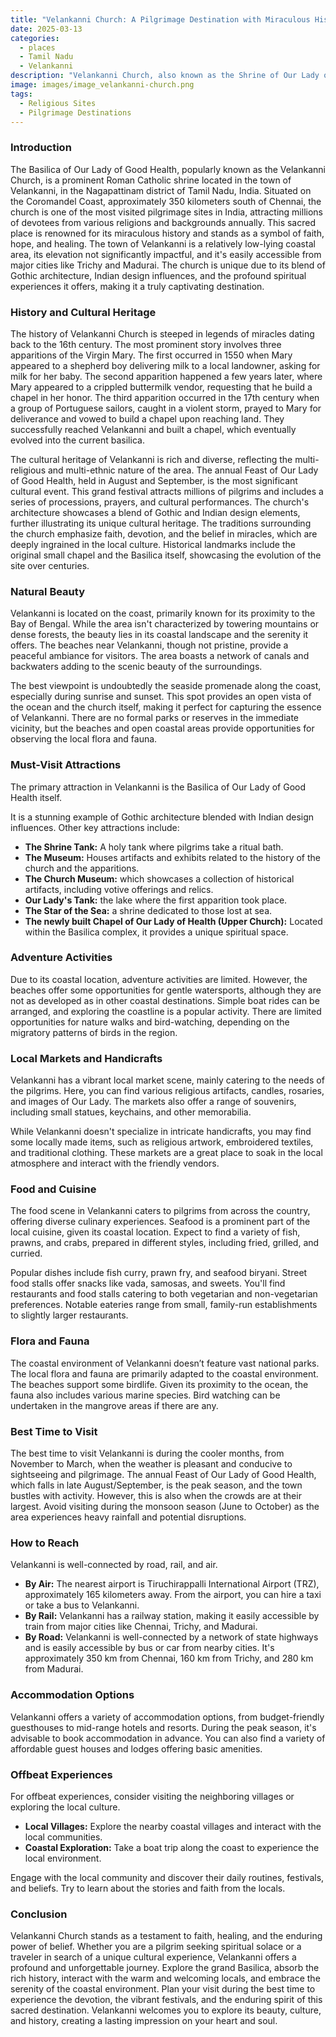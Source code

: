 ```yaml
---
title: "Velankanni Church: A Pilgrimage Destination with Miraculous History"
date: 2025-03-13
categories:
  - places
  - Tamil Nadu
  - Velankanni
description: "Velankanni Church, also known as the Shrine of Our Lady of Velankanni, is one of the oldest churches in India and a major pilgrimage destination for Christians. Established in 1593 by Portuguese missionaries, the church is dedicated to Mary, the Mother of Jesus, under the title 'Our Lady of Velankanni.' The church's architecture reflects a blend of Gothic and Tamil styles, and it holds significant cultural and historical importance in Tamil Nadu. The shrine is often referred to as the 'Lourdes of the East' due to its reputation for miraculous healings."
image: images/image_velankanni-church.png
tags: 
  - Religious Sites
  - Pilgrimage Destinations
---
```



### **Introduction**

The Basilica of Our Lady of Good Health, popularly known as the Velankanni Church, is a prominent Roman Catholic shrine located in the town of Velankanni, in the Nagapattinam district of Tamil Nadu, India. Situated on the Coromandel Coast, approximately 350 kilometers south of Chennai, the church is one of the most visited pilgrimage sites in India, attracting millions of devotees from various religions and backgrounds annually. This sacred place is renowned for its miraculous history and stands as a symbol of faith, hope, and healing. The town of Velankanni is a relatively low-lying coastal area, its elevation not significantly impactful, and it's easily accessible from major cities like Trichy and Madurai. The church is unique due to its blend of Gothic architecture, Indian design influences, and the profound spiritual experiences it offers, making it a truly captivating destination.

### **History and Cultural Heritage**

The history of Velankanni Church is steeped in legends of miracles dating back to the 16th century. The most prominent story involves three apparitions of the Virgin Mary. The first occurred in 1550 when Mary appeared to a shepherd boy delivering milk to a local landowner, asking for milk for her baby. The second apparition happened a few years later, where Mary appeared to a crippled buttermilk vendor, requesting that he build a chapel in her honor. The third apparition occurred in the 17th century when a group of Portuguese sailors, caught in a violent storm, prayed to Mary for deliverance and vowed to build a chapel upon reaching land. They successfully reached Velankanni and built a chapel, which eventually evolved into the current basilica.



The cultural heritage of Velankanni is rich and diverse, reflecting the multi-religious and multi-ethnic nature of the area. The annual Feast of Our Lady of Good Health, held in August and September, is the most significant cultural event. This grand festival attracts millions of pilgrims and includes a series of processions, prayers, and cultural performances. The church's architecture showcases a blend of Gothic and Indian design elements, further illustrating its unique cultural heritage. The traditions surrounding the church emphasize faith, devotion, and the belief in miracles, which are deeply ingrained in the local culture. Historical landmarks include the original small chapel and the Basilica itself, showcasing the evolution of the site over centuries.

### **Natural Beauty**

Velankanni is located on the coast, primarily known for its proximity to the Bay of Bengal. While the area isn't characterized by towering mountains or dense forests, the beauty lies in its coastal landscape and the serenity it offers. The beaches near Velankanni, though not pristine, provide a peaceful ambiance for visitors. The area boasts a network of canals and backwaters adding to the scenic beauty of the surroundings.



The best viewpoint is undoubtedly the seaside promenade along the coast, especially during sunrise and sunset. This spot provides an open vista of the ocean and the church itself, making it perfect for capturing the essence of Velankanni. There are no formal parks or reserves in the immediate vicinity, but the beaches and open coastal areas provide opportunities for observing the local flora and fauna.

### **Must-Visit Attractions**

The primary attraction in Velankanni is the Basilica of Our Lady of Good Health itself.



It is a stunning example of Gothic architecture blended with Indian design influences. Other key attractions include:

*   **The Shrine Tank:** A holy tank where pilgrims take a ritual bath.
*   **The Museum:** Houses artifacts and exhibits related to the history of the church and the apparitions.
*   **The Church Museum:** which showcases a collection of historical artifacts, including votive offerings and relics.
*   **Our Lady's Tank:** the lake where the first apparition took place.
*   **The Star of the Sea:** a shrine dedicated to those lost at sea.
*   **The newly built Chapel of Our Lady of Health (Upper Church):** Located within the Basilica complex, it provides a unique spiritual space.

### **Adventure Activities**

Due to its coastal location, adventure activities are limited. However, the beaches offer some opportunities for gentle watersports, although they are not as developed as in other coastal destinations. Simple boat rides can be arranged, and exploring the coastline is a popular activity. There are limited opportunities for nature walks and bird-watching, depending on the migratory patterns of birds in the region.

### **Local Markets and Handicrafts**

Velankanni has a vibrant local market scene, mainly catering to the needs of the pilgrims. Here, you can find various religious artifacts, candles, rosaries, and images of Our Lady. The markets also offer a range of souvenirs, including small statues, keychains, and other memorabilia.



While Velankanni doesn't specialize in intricate handicrafts, you may find some locally made items, such as religious artwork, embroidered textiles, and traditional clothing. These markets are a great place to soak in the local atmosphere and interact with the friendly vendors.

### **Food and Cuisine**

The food scene in Velankanni caters to pilgrims from across the country, offering diverse culinary experiences. Seafood is a prominent part of the local cuisine, given its coastal location. Expect to find a variety of fish, prawns, and crabs, prepared in different styles, including fried, grilled, and curried.



Popular dishes include fish curry, prawn fry, and seafood biryani. Street food stalls offer snacks like vada, samosas, and sweets. You'll find restaurants and food stalls catering to both vegetarian and non-vegetarian preferences. Notable eateries range from small, family-run establishments to slightly larger restaurants.

### **Flora and Fauna**

The coastal environment of Velankanni doesn’t feature vast national parks. The local flora and fauna are primarily adapted to the coastal environment. The beaches support some birdlife. Given its proximity to the ocean, the fauna also includes various marine species. Bird watching can be undertaken in the mangrove areas if there are any.

### **Best Time to Visit**

The best time to visit Velankanni is during the cooler months, from November to March, when the weather is pleasant and conducive to sightseeing and pilgrimage. The annual Feast of Our Lady of Good Health, which falls in late August/September, is the peak season, and the town bustles with activity. However, this is also when the crowds are at their largest. Avoid visiting during the monsoon season (June to October) as the area experiences heavy rainfall and potential disruptions.

### **How to Reach**

Velankanni is well-connected by road, rail, and air.

*   **By Air:** The nearest airport is Tiruchirappalli International Airport (TRZ), approximately 165 kilometers away. From the airport, you can hire a taxi or take a bus to Velankanni.
*   **By Rail:** Velankanni has a railway station, making it easily accessible by train from major cities like Chennai, Trichy, and Madurai.
*   **By Road:** Velankanni is well-connected by a network of state highways and is easily accessible by bus or car from nearby cities. It's approximately 350 km from Chennai, 160 km from Trichy, and 280 km from Madurai.

### **Accommodation Options**

Velankanni offers a variety of accommodation options, from budget-friendly guesthouses to mid-range hotels and resorts. During the peak season, it's advisable to book accommodation in advance.
You can also find a variety of affordable guest houses and lodges offering basic amenities.

### **Offbeat Experiences**

For offbeat experiences, consider visiting the neighboring villages or exploring the local culture.



*   **Local Villages:** Explore the nearby coastal villages and interact with the local communities.
*   **Coastal Exploration:** Take a boat trip along the coast to experience the local environment.

Engage with the local community and discover their daily routines, festivals, and beliefs. Try to learn about the stories and faith from the locals.

### **Conclusion**

Velankanni Church stands as a testament to faith, healing, and the enduring power of belief. Whether you are a pilgrim seeking spiritual solace or a traveler in search of a unique cultural experience, Velankanni offers a profound and unforgettable journey. Explore the grand Basilica, absorb the rich history, interact with the warm and welcoming locals, and embrace the serenity of the coastal environment. Plan your visit during the best time to experience the devotion, the vibrant festivals, and the enduring spirit of this sacred destination. Velankanni welcomes you to explore its beauty, culture, and history, creating a lasting impression on your heart and soul.


